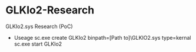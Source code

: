 # GLKIo2-Research
GLKIo2.sys Research (PoC)
- Useage
  sc.exe create GLKIo2 binpath=[Path to]\GLKIO2.sys type=kernal
  sc.exe start GLKIo2
  
